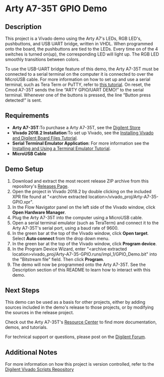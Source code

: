 Arty A7-35T GPIO Demo
==============

Description
--------------
This project is a Vivado demo using the Arty A7's LEDs, RGB LED's, pushbuttons, and USB UART bridge, written in VHDL. When programmed onto the board, the pushbuttons are tied to the LEDs. Every time on of the 4 switches is turned on(up), the corresponding LED will light up. The RGB LED smoothly transitions between colors.

To use the USB-UART bridge feature of this demo, the Arty A7-35T must be connected to a serial terminal on the computer it is connected to over the MicroUSB cable. For more information on how to set up and use a serial terminal, such as Tera Term or PuTTY, refer to [this tutorial](https://reference.digilentinc.com/learn/programmable-logic/tutorials/tera-term). On reset, the Cmod A7-35T sends the line “ARTY GPIO/UART DEMO!” to the serial terminal. Whenever one of the buttons is pressed, the line “Button press detected!” is sent.

Requirements
--------------
* **Arty A7-35T**:To purchase a Arty A7-35T, see the [Digilent Store](https://store.digilentinc.com/arty-a7-artix-7-fpga-development-board-for-makers-and-hobbyists/)
* **Vivado 2018.2 Installation**:To set up Vivado, see the [Installing Vivado and Digilent Board Files Tutorial](https://reference.digilentinc.com/vivado/installing-vivado/start).
* **Serial Terminal Emulator Application**: For more information see the [Installing and Using a Terminal Emulator Tutorial](https://reference.digilentinc.com/learn/programmable-logic/tutorials/tera-term).
* **MicroUSB Cable**
 
Demo Setup
--------------
1. Download and extract the most recent release ZIP archive from this repository's [Releases Page](https://github.com/Digilent/Arty-A7-35-GPIO/releases).
2. Open the project in Vivado 2018.2 by double clicking on the included XPR file found at "\<archive extracted location\>/vivado_proj/Arty-A7-35-GPIO.xpr".
3. In the Flow Navigator panel on the left side of the Vivado window, click **Open Hardware Manager**.
4. Plug the Arty A7-35T into the computer using a MicroUSB cable.
5. Open a serial terminal emulator (such as TeraTerm) and connect it to the Arty A7-35T's serial port, using a baud rate of 9600.
6. In the green bar at the top of the Vivado window, click **Open target**. Select **Auto connect** from the drop down menu.
7. In the green bar at the top of the Vivado window, click **Program device**.
8. In the Program Device Wizard, enter "\<archive extracted location\>vivado_proj/Arty-A7-35-GPIO.runs/impl_1/GPIO_Demo.bit" into the "Bitstream file" field. Then click **Program**.
9. The demo will now be programmed onto the Arty A7-35T. See the Description section of this README to learn how to interact with this demo.

Next Steps
--------------
This demo can be used as a basis for other projects, either by adding sources included in the demo's release to those projects, or by modifying the sources in the release project.

Check out the Arty A7-35T's [Resource Center](https://reference.digilentinc.com/reference/programmable-logic/arty-a7/start) to find more documentation, demos, and tutorials.

For technical support or questions, please post on the [Digilent Forum](https://forum.digilentinc.com).

Additional Notes
--------------
For more information on how this project is version controlled, refer to the [Digilent Vivado Scripts Repository](https://github.com/digilent/digilent-vivado-scripts)
